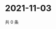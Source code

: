 # 2021-11-03

共 0 条

<!-- BEGIN WEIBO -->
<!-- 最后更新时间 Wed Nov 03 2021 02:16:52 GMT+0800 (China Standard Time) -->

<!-- END WEIBO -->
